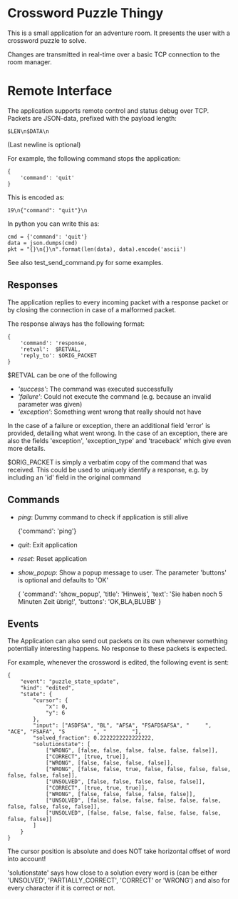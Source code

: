 Crossword Puzzle Thingy
=======================

This is a small application for an adventure room.
It presents the user with a crossword puzzle to solve.

Changes are transmitted in real-time over a basic TCP connection to the room manager.



Remote Interface
================

The application supports remote control and status debug over TCP.
Packets are JSON-data, prefixed with the payload length:

    $LEN\n$DATA\n

(Last newline is optional)

For example, the following command stops the application:

    {
        'command': 'quit'
    }

This is encoded as:

    19\n{"command": "quit"}\n

In python you can write this as:

    cmd = {'command': 'quit'}
    data = json.dumps(cmd)
    pkt = "{}\n{}\n".format(len(data), data).encode('ascii')

See also test_send_command.py for some examples.


Responses
---------

The application replies to every incoming packet with a response packet or by closing the connection in case of a malformed packet.

The response always has the following format:

    {
        'command': 'response,
        'retval':  $RETVAL,
        'reply_to': $ORIG_PACKET
    }

$RETVAL can be one of the following

- *'success'*: The command was executed successfully
- *'failure'*: Could not execute the command (e.g. because an invalid parameter was given)
- *'exception'*: Something went wrong that really should not have

In the case of a failure or exception, there an additional field 'error' is provided, detailing what went wrong.
In the case of an exception, there are also the fields 'exception', 'exception_type' and 'traceback' which give even more details.

$ORIG_PACKET is simply a verbatim copy of the command that was received. This
could be used to uniquely identify a response, e.g. by including an 'id' field
in the original command


Commands
--------

- *ping*: Dummy command to check if application is still alive


    {'command': 'ping'}

- *quit*: Exit application
- *reset*: Reset application
- *show_popup*: Show a popup message to user. The parameter 'buttons' is optional and defaults to 'OK'


    {
        'command': 'show_popup',
        'title':   'Hinweis',
        'text':    'Sie haben noch 5 Minuten Zeit übrig!',
        'buttons': 'OK,BLA,BLUBB'
    }



Events
------

The Application can also send out packets on its own whenever something
potentially interesting happens. No response to these packets is expected.

For example, whenever the crossword is edited, the following event is sent:

    {
        "event": "puzzle_state_update",
        "kind": "edited",
        "state": {
            "cursor": {
                "x": 0,
                "y": 6
            },
            "input": ["ASDFSA", "BL", "AFSA", "FSAFDSAFSA", "     ", "ACE", "FSAFA", "S         ", "        "],
            "solved_fraction": 0.2222222222222222,
            "solutionstate": [
                ["WRONG", [false, false, false, false, false, false]],
                ["CORRECT", [true, true]],
                ["WRONG", [false, false, false, false]],
                ["WRONG", [false, false, true, false, false, false, false, false, false, false]],
                ["UNSOLVED", [false, false, false, false, false]],
                ["CORRECT", [true, true, true]],
                ["WRONG", [false, false, false, false, false]],
                ["UNSOLVED", [false, false, false, false, false, false, false, false, false, false]],
                ["UNSOLVED", [false, false, false, false, false, false, false, false]]
            ]
        }
    }

The cursor position is absolute and does NOT take horizontal offset of word into account!

'solutionstate' says how close to a solution every word is (can be either
'UNSOLVED', 'PARTIALLY_CORRECT', 'CORRECT' or 'WRONG') and also for every
character if it is correct or not.
